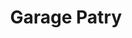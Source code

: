 ---
title: "Garage Patry"
url: /sainte-honorine-du-fay/garage-patry/
shop: réparation de voitures
---